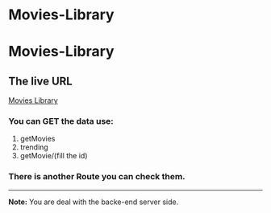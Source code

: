 # Movies-Library

# Movies-Library

## The live URL

[Movies Library](https://software-movie.onrender.com/)

### You can GET the data use:
1. getMovies
2. trending
3. getMovie/(fill the id)

### There is another **Route** you can check them.

---


**Note:** You are deal with the backe-end server side.